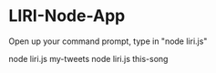 # LIRI-Node-App

Open up your command prompt, type in "node liri.js"

node liri.js my-tweets
node liri.js this-song
